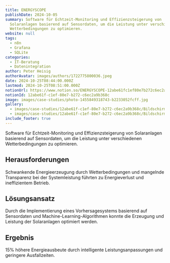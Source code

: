 ```yaml
---
title: ENERGYSCOPE
publishDate: 2024-10-05
summary: Software für Echtzeit-Monitoring und Effizienzsteigerung von
  Solaranlagen basierend auf Sensordaten, um die Leistung unter verschiedenen
  Wetterbedingungen zu optimieren.
website: null
tags:
  - n8n
  - Grafana
  - SQLite
categories:
  - IT-Beratung
  - Datenintegration
author: Peter Heisig
authorAvatar: images/authors/1722775800036.jpeg
date: 2024-10-25T08:44:00.000Z
lastmod: 2024-10-25T08:51:00.000Z
notionUrl: https://www.notion.so/ENERGYSCOPE-12abe61fc1ef80e7b272c6ec2a9b368c
notionId: 12abe61f-c1ef-80e7-b272-c6ec2a9b368c
image: images/case-studies/photo-1455849318743-b2233052fcff.jpg
gallery:
  - images/case-studies/12abe61f-c1ef-80e7-b272-c6ec2a9b368c/Bildschirmfoto_vom_2024-10-25_09-20-16.png
  - images/case-studies/12abe61f-c1ef-80e7-b272-c6ec2a9b368c/Bildschirmfoto_vom_2024-10-21_09-27-57.png
include_footer: true
---
```



Software für Echtzeit-Monitoring und Effizienzsteigerung von Solaranlagen basierend auf Sensordaten, um die Leistung unter verschiedenen Wetterbedingungen zu optimieren.


## Herausforderungen


Schwankende Energieerzeugung durch Wetterbedingungen und mangelnde Transparenz bei der Systemleistung führten zu Energieverlust und ineffizientem Betrieb.


## Lösungsansatz


Durch die Implementierung eines Vorhersagesystems basierend auf Sensordaten und Machine-Learning-Algorithmen konnte die Erzeugung und Leistung der Solaranlagen optimiert werden.


## Ergebnis


15% höhere Energieausbeute durch intelligente Leistungsanpassungen und geringere Ausfallzeiten.

